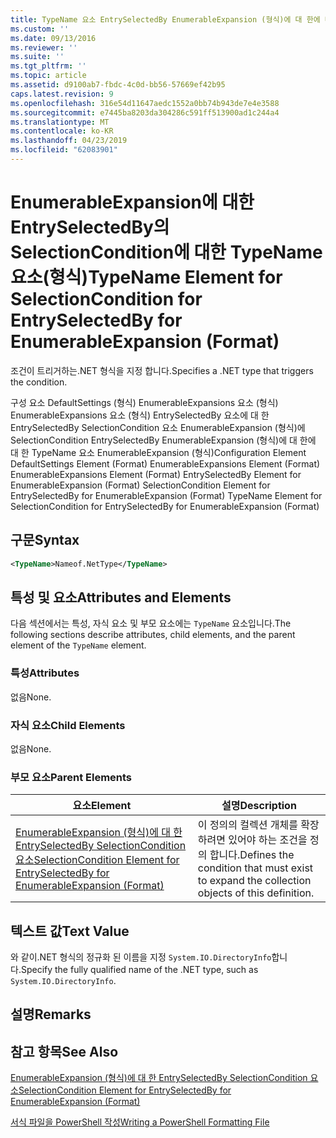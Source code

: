 ```yaml
---
title: TypeName 요소 EntrySelectedBy EnumerableExpansion (형식)에 대 한에 대 한 SelectionCondition | Microsoft Docs
ms.custom: ''
ms.date: 09/13/2016
ms.reviewer: ''
ms.suite: ''
ms.tgt_pltfrm: ''
ms.topic: article
ms.assetid: d9100ab7-fbdc-4c0d-bb56-57669ef42b95
caps.latest.revision: 9
ms.openlocfilehash: 316e54d11647aedc1552a0bb74b943de7e4e3588
ms.sourcegitcommit: e7445ba8203da304286c591ff513900ad1c244a4
ms.translationtype: MT
ms.contentlocale: ko-KR
ms.lasthandoff: 04/23/2019
ms.locfileid: "62083901"
---
```

# <a name="typename-element-for-selectioncondition-for-entryselectedby-for-enumerableexpansion-format"></a><span data-ttu-id="642f3-102">EnumerableExpansion에 대한 EntrySelectedBy의 SelectionCondition에 대한 TypeName 요소(형식)</span><span class="sxs-lookup"><span data-stu-id="642f3-102">TypeName Element for SelectionCondition for EntrySelectedBy for EnumerableExpansion (Format)</span></span>

<span data-ttu-id="642f3-103">조건이 트리거하는.NET 형식을 지정 합니다.</span><span class="sxs-lookup"><span data-stu-id="642f3-103">Specifies a .NET type that triggers the condition.</span></span>

<span data-ttu-id="642f3-104">구성 요소 DefaultSettings (형식) EnumerableExpansions 요소 (형식) EnumerableExpansions 요소 (형식) EntrySelectedBy 요소에 대 한 EntrySelectedBy SelectionCondition 요소 EnumerableExpansion (형식)에 SelectionCondition EntrySelectedBy EnumerableExpansion (형식)에 대 한에 대 한 TypeName 요소 EnumerableExpansion (형식)</span><span class="sxs-lookup"><span data-stu-id="642f3-104">Configuration Element DefaultSettings Element (Format) EnumerableExpansions Element (Format) EnumerableExpansions Element (Format) EntrySelectedBy Element for EnumerableExpansion (Format) SelectionCondition Element for EntrySelectedBy for EnumerableExpansion (Format) TypeName Element for SelectionCondition for EntrySelectedBy for EnumerableExpansion (Format)</span></span>

## <a name="syntax"></a><span data-ttu-id="642f3-105">구문</span><span class="sxs-lookup"><span data-stu-id="642f3-105">Syntax</span></span>

```xml
<TypeName>Nameof.NetType</TypeName>
```

## <a name="attributes-and-elements"></a><span data-ttu-id="642f3-106">특성 및 요소</span><span class="sxs-lookup"><span data-stu-id="642f3-106">Attributes and Elements</span></span>

<span data-ttu-id="642f3-107">다음 섹션에서는 특성, 자식 요소 및 부모 요소에는 `TypeName` 요소입니다.</span><span class="sxs-lookup"><span data-stu-id="642f3-107">The following sections describe attributes, child elements, and the parent element of the `TypeName` element.</span></span>

### <a name="attributes"></a><span data-ttu-id="642f3-108">특성</span><span class="sxs-lookup"><span data-stu-id="642f3-108">Attributes</span></span>

<span data-ttu-id="642f3-109">없음</span><span class="sxs-lookup"><span data-stu-id="642f3-109">None.</span></span>

### <a name="child-elements"></a><span data-ttu-id="642f3-110">자식 요소</span><span class="sxs-lookup"><span data-stu-id="642f3-110">Child Elements</span></span>

<span data-ttu-id="642f3-111">없음</span><span class="sxs-lookup"><span data-stu-id="642f3-111">None.</span></span>

### <a name="parent-elements"></a><span data-ttu-id="642f3-112">부모 요소</span><span class="sxs-lookup"><span data-stu-id="642f3-112">Parent Elements</span></span>

|<span data-ttu-id="642f3-113">요소</span><span class="sxs-lookup"><span data-stu-id="642f3-113">Element</span></span>|<span data-ttu-id="642f3-114">설명</span><span class="sxs-lookup"><span data-stu-id="642f3-114">Description</span></span>|
|-------------|-----------------|
|[<span data-ttu-id="642f3-115">EnumerableExpansion (형식)에 대 한 EntrySelectedBy SelectionCondition 요소</span><span class="sxs-lookup"><span data-stu-id="642f3-115">SelectionCondition Element for EntrySelectedBy for EnumerableExpansion (Format)</span></span>](./selectioncondition-element-for-entryselectedby-for-enumerableexpansion-format.md)|<span data-ttu-id="642f3-116">이 정의의 컬렉션 개체를 확장 하려면 있어야 하는 조건을 정의 합니다.</span><span class="sxs-lookup"><span data-stu-id="642f3-116">Defines the condition that must exist to expand the collection objects of this definition.</span></span>|

## <a name="text-value"></a><span data-ttu-id="642f3-117">텍스트 값</span><span class="sxs-lookup"><span data-stu-id="642f3-117">Text Value</span></span>

<span data-ttu-id="642f3-118">와 같이.NET 형식의 정규화 된 이름을 지정 `System.IO.DirectoryInfo`합니다.</span><span class="sxs-lookup"><span data-stu-id="642f3-118">Specify the fully qualified name of the .NET type, such as `System.IO.DirectoryInfo`.</span></span>

## <a name="remarks"></a><span data-ttu-id="642f3-119">설명</span><span class="sxs-lookup"><span data-stu-id="642f3-119">Remarks</span></span>

## <a name="see-also"></a><span data-ttu-id="642f3-120">참고 항목</span><span class="sxs-lookup"><span data-stu-id="642f3-120">See Also</span></span>

[<span data-ttu-id="642f3-121">EnumerableExpansion (형식)에 대 한 EntrySelectedBy SelectionCondition 요소</span><span class="sxs-lookup"><span data-stu-id="642f3-121">SelectionCondition Element for EntrySelectedBy for EnumerableExpansion (Format)</span></span>](./selectioncondition-element-for-entryselectedby-for-enumerableexpansion-format.md)

[<span data-ttu-id="642f3-122">서식 파일을 PowerShell 작성</span><span class="sxs-lookup"><span data-stu-id="642f3-122">Writing a PowerShell Formatting File</span></span>](./writing-a-powershell-formatting-file.md)
